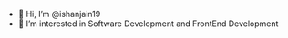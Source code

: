 - 👋 Hi, I’m @ishanjain19
- 👀 I’m interested in Software Development and FrontEnd Development 

<!---
ishanjain19/ishanjain19 is a ✨ special ✨ repository because its `README.md` (this file) appears on your GitHub profile.
You can click the Preview link to take a look at your changes.
--->

